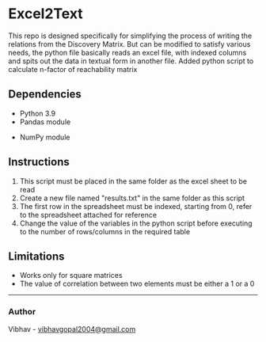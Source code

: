 # Excel2Text
This repo is designed specifically for simplifying the process of writing the relations from the Discovery Matrix.
But can be modified to satisfy various needs, the python file basically reads an excel file, with indexed columns and spits out the data in textual form in another file.
Added python script to calculate n-factor of reachability matrix

## Dependencies
* Python 3.9
* Pandas module
+ NumPy module

## Instructions
1. This script must be placed in the same folder as the excel sheet to be read
2. Create a new file named "results.txt" in the same folder as this script
3. The first row in the spreadsheet must be indexed, starting from 0, refer to the spreadsheet attached for reference
4. Change the value of the variables in the python script before executing to the number of rows/columns in the required table

## Limitations
+ Works only for square matrices
+ The value of correlation between two elements must be either a 1 or a 0
***
### Author
Vibhav - <vibhavgopal2004@gmail.com>
